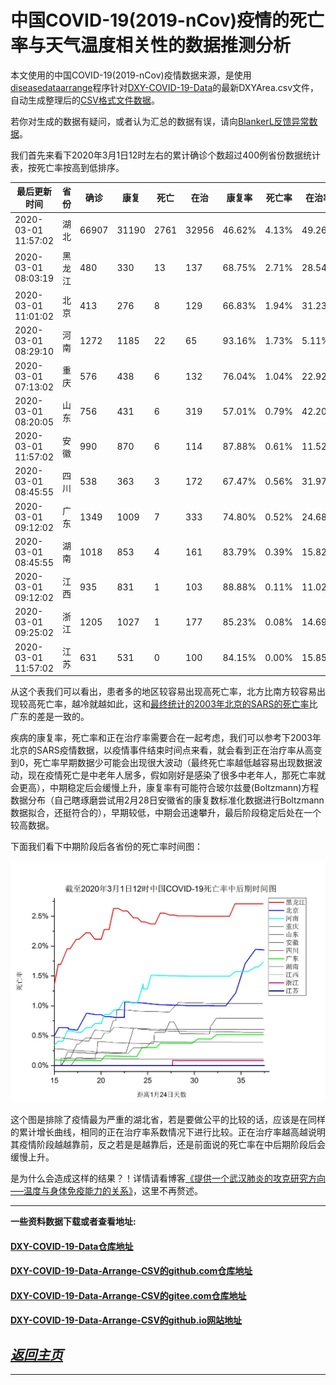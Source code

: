 中国COVID-19(2019-nCov)疫情的死亡率与天气温度相关性的数据推测分析
==================================================================


本文使用的中国COVID-19(2019-nCov)疫情数据来源，是使用[diseasedataarrange](https://github.com/zyq5945/diseasedataarrange)程序针对[DXY-COVID-19-Data](https://github.com/BlankerL/DXY-COVID-19-Data)的最新DXYArea.csv文件，自动生成整理后的[CSV格式文件数据](https://github.com/zyq5945/DXY-COVID-19-Data-Arrange-CSV)。

若你对生成的数据有疑问，或者认为汇总的数据有误，请向[BlankerL反馈异常数据](https://github.com/BlankerL/DXY-COVID-19-Crawler/issues/34)。

我们首先来看下2020年3月1日12时左右的累计确诊个数超过400例省份数据统计表，按死亡率按高到低排序。

| 最后更新时间            | 省份 | 确诊 | 康复 | 死亡 | 在治 | 康复率 | 死亡率 | 在治率 |
|-----------------------|------------|----------------------|------------------|-----------------|---------------------|-----------------|----------------|--------------------|
| 2020\-03\-01 11:57:02 | 湖北         | 66907                | 31190            | 2761            | 32956               | 46\.62%         | 4\.13%         | 49\.26%            |
| 2020\-03\-01 08:03:19 | 黑龙江        | 480                  | 330              | 13              | 137                 | 68\.75%         | 2\.71%         | 28\.54%            |
| 2020\-03\-01 11:01:02 | 北京         | 413                  | 276              | 8               | 129                 | 66\.83%         | 1\.94%         | 31\.23%            |
| 2020\-03\-01 08:29:10 | 河南         | 1272                 | 1185             | 22              | 65                  | 93\.16%         | 1\.73%         | 5\.11%             |
| 2020\-03\-01 07:13:02 | 重庆         | 576                  | 438              | 6               | 132                 | 76\.04%         | 1\.04%         | 22\.92%            |
| 2020\-03\-01 08:20:05 | 山东         | 756                  | 431              | 6               | 319                 | 57\.01%         | 0\.79%         | 42\.20%            |
| 2020\-03\-01 11:57:02 | 安徽         | 990                  | 870              | 6               | 114                 | 87\.88%         | 0\.61%         | 11\.52%            |
| 2020\-03\-01 08:45:55 | 四川         | 538                  | 363              | 3               | 172                 | 67\.47%         | 0\.56%         | 31\.97%            |
| 2020\-03\-01 09:12:02 | 广东         | 1349                 | 1009             | 7               | 333                 | 74\.80%         | 0\.52%         | 24\.68%            |
| 2020\-03\-01 08:45:55 | 湖南         | 1018                 | 853              | 4               | 161                 | 83\.79%         | 0\.39%         | 15\.82%            |
| 2020\-03\-01 09:12:02 | 江西         | 935                  | 831              | 1               | 103                 | 88\.88%         | 0\.11%         | 11\.02%            |
| 2020\-03\-01 09:25:02 | 浙江         | 1205                 | 1027             | 1               | 177                 | 85\.23%         | 0\.08%         | 14\.69%            |
| 2020\-03\-01 11:57:02 | 江苏         | 631                  | 531              | 0               | 100                 | 84\.15%         | 0\.00%         | 15\.85%            |


从这个表我们可以看出，患者多的地区较容易出现高死亡率，北方比南方较容易出现较高死亡率，越冷就越如此，这和[最终统计的2003年北京的SARS的死亡率](https://zyq5945.github.io/zyq5945/blog_10.html)比广东的差是一致的。

疾病的康复率，死亡率和正在治疗率需要合在一起考虑，我们可以参考下2003年北京的SARS疫情数据，以疫情事件结束时间点来看，就会看到正在治疗率从高变到0，死亡率早期数据少可能会出现很大波动（最终死亡率越低越容易出现数据波动，现在疫情死亡是中老年人居多，假如刚好是感染了很多中老年人，那死亡率就会更高），中期稳定后会缓慢上升，康复率有可能符合玻尔兹曼(Boltzmann)方程数据分布（自己瞎琢磨尝试用2月28日安徽省的康复数标准化数据进行Boltzmann数据拟合，还挺符合的），早期较低，中期会迅速攀升，最后阶段稳定后处在一个较高数据。

下面我们看下中期阶段后各省份的死亡率时间图：

![中国COVID-19死亡率中后期时间图](./images/COVID-19_cn.jpg)


这个图是排除了疫情最为严重的湖北省，若是要做公平的比较的话，应该是在同样的累计增长曲线，相同的正在治疗率系数情况下进行比较。正在治疗率越高越说明其疫情阶段越越靠前，反之若是是越靠后，还是前面说的死亡率在中后期阶段后会缓慢上升。

是为什么会造成这样的结果？！详情请看博客[《提供一个武汉肺炎的攻克研究方向—–温度与身体免疫能力的关系》]( https://zyq5945.github.io/zyq5945/blog_9.html)，这里不再赘述。

----

**一些资料数据下载或者查看地址:**

#### [DXY-COVID-19-Data仓库地址](https://github.com/BlankerL/DXY-COVID-19-Data)

#### [DXY-COVID-19-Data-Arrange-CSV的github.com仓库地址](https://github.com/zyq5945/DXY-COVID-19-Data-Arrange-CSV)

#### [DXY-COVID-19-Data-Arrange-CSV的gitee.com仓库地址](https://gitee.com/zyq5945/DXY-COVID-19-Data-Arrange-CSV)

#### [DXY-COVID-19-Data-Arrange-CSV的github.io网站地址](https://zyq5945.github.io/DXY-COVID-19-Data-Arrange-CSV)


[*返回主页*](.)
------------------------------------------------------------------


***
